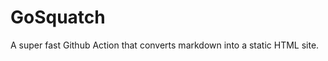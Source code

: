 [_metadata_:title]:- "GoSquatch"

# GoSquatch

A super fast Github Action that converts markdown into a static HTML site.
